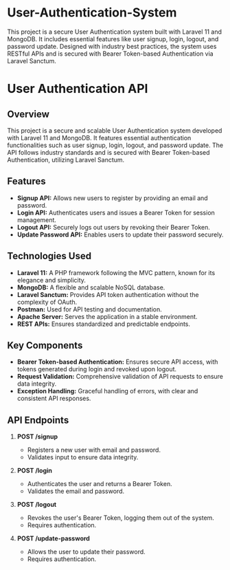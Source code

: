 # User-Authentication-System
This project is a secure User Authentication system built with Laravel 11 and MongoDB. It includes essential features like user signup, login, logout, and password update. Designed with industry best practices, the system uses RESTful APIs and is secured with Bearer Token-based Authentication via Laravel Sanctum.

# User Authentication API

## Overview

This project is a secure and scalable User Authentication system developed with Laravel 11 and MongoDB. It features essential authentication functionalities such as user signup, login, logout, and password update. The API follows industry standards and is secured with Bearer Token-based Authentication, utilizing Laravel Sanctum.

## Features

- **Signup API:** Allows new users to register by providing an email and password.
- **Login API:** Authenticates users and issues a Bearer Token for session management.
- **Logout API:** Securely logs out users by revoking their Bearer Token.
- **Update Password API:** Enables users to update their password securely.

## Technologies Used

- **Laravel 11:** A PHP framework following the MVC pattern, known for its elegance and simplicity.
- **MongoDB:** A flexible and scalable NoSQL database.
- **Laravel Sanctum:** Provides API token authentication without the complexity of OAuth.
- **Postman:** Used for API testing and documentation.
- **Apache Server:** Serves the application in a stable environment.
- **REST APIs:** Ensures standardized and predictable endpoints.

## Key Components

- **Bearer Token-based Authentication:** Ensures secure API access, with tokens generated during login and revoked upon logout.
- **Request Validation:** Comprehensive validation of API requests to ensure data integrity.
- **Exception Handling:** Graceful handling of errors, with clear and consistent API responses.

## API Endpoints

1. **POST /signup**
   - Registers a new user with email and password.
   - Validates input to ensure data integrity.
   
2. **POST /login**
   - Authenticates the user and returns a Bearer Token.
   - Validates the email and password.
   
3. **POST /logout**
   - Revokes the user's Bearer Token, logging them out of the system.
   - Requires authentication.
   
4. **POST /update-password**
   - Allows the user to update their password.
   - Requires authentication.
